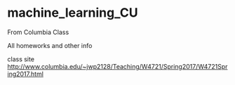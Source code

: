 # machine_learning_CU
From Columbia Class


All homeworks and other info

class site http://www.columbia.edu/~jwp2128/Teaching/W4721/Spring2017/W4721Spring2017.html





